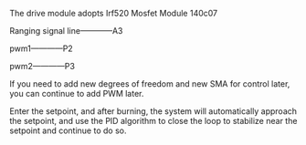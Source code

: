 The drive module adopts Irf520 Mosfet Module 140c07

Ranging signal line————A3

pwm1————P2

pwm2————P3

If you need to add new degrees of freedom and new SMA for control later, you can continue to add PWM later.

Enter the setpoint, and after burning, the system will automatically approach the setpoint, and use the PID algorithm to close the loop to stabilize near the setpoint and continue to do so.
